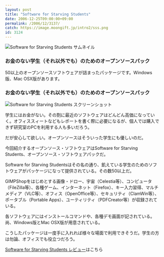 ```yaml
---
layout: post
title: "Software for Starving Students"
date: 2006-12-25T09:00:00+09:00
permalink: /2006/12/3137/
catch: https://image.moongift.jp/intro2/sss.png
id: 3124
---
```

 ![Software for Starving Students サムネイル](https://image.moongift.jp/intro2/sss.t.png "Software for Starving Students サムネイル")
  

### お金のない学生（それ以外でも）のためのオープンソースパック
  
50以上のオープンソースソフトウェアが詰まったパッケージです。Windows版、Mac OSX版があります。  
<!--more-->  

### お金のない学生（それ以外でも）のためのオープンソースパック
  

![Software for Starving Students スクリーンショット](https://image.moongift.jp/intro2/sss.png "Software for Starving Students スクリーンショット")

  

学生にはお金がない。その割に最近のソフトウェアはどんどん高価になっていく。オフィススィートなどもレポートを書く際に必要になるが、個人では購入できず研究室のPCを利用する人も多いだろう。

  

だが安心して欲しい。オープンソースはそういった学生にも優しいのだ。

  

今回紹介するオープンソース・ソフトウェアはSoftware for Starving Students、オープンソース・ソフトウェアパックだ。

  

Software for Starving Studentsはその名の通り、飢えている学生のためのソフトウェアがパッケージになって提供されている。その数50以上だ。

  

GIMPShopをはじめとする画像・ドロー、宇宙（Celestia等）、コンピュータ（FileZilla等）、各種ゲーム、インターネット（Firefox）、キー入力習得、マルチメディア（VLC等）、オフィス（OpenOffice等）、セキュリティ（ClamWin等）、ポータブル（Portable Apps）、ユーティリティ（PDFCreator等）が収録されている。

  

各ソフトウェアにはインストールコマンドや、各種デモ画面が記されている。尚、Windows版とMac OSX版が用意されている。

  

こうしたパッケージは一度手に入れれば様々な場面で利用できそうだ。学生の方は勿論、オフィスでも役立つだろう。

  

[Software for Starving Students レビュー](http://oss.moongift.jp/review/i-3139.html)はこちら

